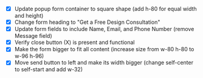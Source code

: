 - [x] Update popup form container to square shape (add h-80 for equal width and height)
- [x] Change form heading to "Get a Free Design Consultation"
- [x] Update form fields to include Name, Email, and Phone Number (remove Message field)
- [x] Verify close button (X) is present and functional
- [x] Make the form bigger to fit all content (increase size from w-80 h-80 to w-96 h-96)
- [x] Move send button to left and make its width bigger (change self-center to self-start and add w-32)
